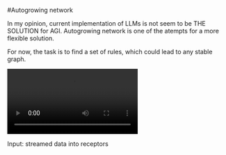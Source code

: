 #Autogrowing network

In my opinion, current implementation of LLMs is not seem to be THE SOLUTION for AGI. Autogrowing network is one of the atempts for a more flexible solution. 

For now, the task is to find a set of rules, which could lead to any stable graph. 

![One of the experiments](data/net_grow_ex.mov)

Input: streamed data into receptors
